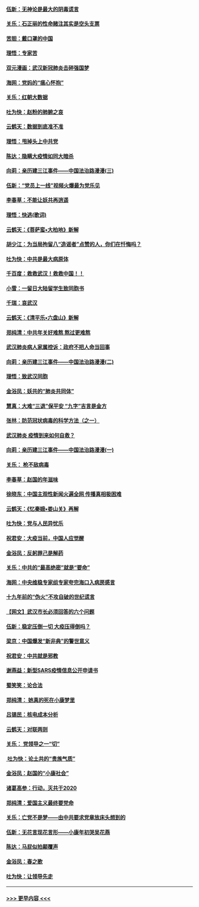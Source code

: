 #### [伍新：无神论是最大的阴毒谎言](../pages/nsc993/n11846129.md?t=02061502) 
#### [关乐：石正丽的性命赌注其实是空头支票](../pages/nsc993/n11846109.md?t=02061502) 
#### [苦胆：戴口罩的中国](../pages/nsc993/n11845576.md?t=02061502) 
#### [理悟：专家苦](../pages/nsc993/n11845564.md?t=02061502) 
#### [双元漫画：武汉新冠肺炎击碎强国梦](../pages/nsc993/n11843320.md?t=02061502) 
#### [海网：党妈的“瘟心怀抱”](../pages/nsc993/n11840740.md?t=02061502) 
#### [关乐：红朝大数据](../pages/nsc993/n11840675.md?t=02061502) 
#### [吐为快：赵粉的肺腑之哀](../pages/nsc993/n11840618.md?t=02061502) 
#### [云鹤天：数据到底准不准](../pages/nsc993/n11840325.md?t=02061502) 
#### [理悟：甩掉头上中共党](../pages/nsc993/n11838826.md?t=02061502) 
#### [陈达：隐瞒大疫情如同大暗杀](../pages/nsc993/n11838771.md?t=02061502) 
#### [向莉：亲历建三江事件——中国法治路漫漫(三)](../pages/nsc993/n11831825.md?t=02061502) 
#### [伍新：“党员上一线”视频火爆最为党乐见](../pages/nsc993/n11838200.md?t=02061502) 
#### [李春草：不能让妖共再逍遥](../pages/nsc993/n11838102.md?t=02061502) 
#### [理悟：快逃(歌词)](../pages/nsc993/n11838083.md?t=02061502) 
#### [云鹤天：《菩萨蛮▪大柏地》新解](../pages/nsc993/n11838059.md?t=02061502) 
#### [胡少江：为当局拘留八“造谣者”点赞的人，你们在忏悔吗？](../pages/nsc993/n11836801.md?t=02061502) 
#### [吐为快：中共是最大病原体](../pages/nsc993/n11836748.md?t=02061502) 
#### [千百度：救救武汉！救救中国！！](../pages/nsc993/n11836145.md?t=02061502) 
#### [小雪：一留日大陆留学生致同胞书](../pages/nsc993/n11834624.md?t=02061502) 
#### [千瑞：哀武汉](../pages/nsc993/n11833647.md?t=02061502) 
#### [云鹤天：《清平乐▪六盘山》新解](../pages/nsc993/n11833611.md?t=02061502) 
#### [郑纯清：中共年关好难熬 熬过更难熬](../pages/nsc993/n11833489.md?t=02061502) 
#### [武汉肺炎病人家属控诉：政府不把人命当回事](../pages/nsc993/n11833205.md?t=02061502) 
#### [向莉：亲历建三江事件——中国法治路漫漫(二)](../pages/nsc993/n11829102.md?t=02061502) 
#### [理悟：致武汉同胞](../pages/nsc993/n11831522.md?t=02061502) 
#### [金浴凤：妖共的“肺炎共同体”](../pages/nsc993/n11829448.md?t=02061502) 
#### [慧真：大难“三退”保平安 “九字”吉言是金方](../pages/nsc993/n11829501.md?t=02061502) 
#### [张林：防范冠状病毒的科学方法（之一）](../pages/nsc993/n11828618.md?t=02061502) 
#### [武汉肺炎 疫情到来如何自救？](../pages/nsc993/n11827632.md?t=02061502) 
#### [向莉：亲历建三江事件——中国法治路漫漫(一)](../pages/nsc993/n11827190.md?t=02061502) 
#### [关乐： 枪不敌病毒](../pages/nsc993/n11826746.md?t=02061502) 
#### [李春草：赵国的年滋味](../pages/nsc993/n11826321.md?t=02061502) 
#### [徐晓东：中国主观性新闻火遍全网 传播真相极困难](../pages/nsc993/n11826508.md?t=02061502) 
#### [云鹤天：《忆秦娥▪娄山关》再解](../pages/nsc993/n11824682.md?t=02061502) 
#### [吐为快：党与人民异忧乐](../pages/nsc993/n11824660.md?t=02061502) 
#### [祝君安：大疫当前，中国人应觉醒](../pages/nsc993/n11821946.md?t=02061502) 
#### [金浴凤：反躬罪己是解药](../pages/nsc993/n11820280.md?t=02061502) 
#### [关乐：中共的“最高绝密”就是“要命”](../pages/nsc993/n11816946.md?t=02061502) 
#### [海网：中央维稳专家组专家夸完海口入病房感言](../pages/nsc993/n11815138.md?t=02061502) 
#### [十九年前的“伪火”不攻自破的世纪谎言](../pages/nsc993/n11813238.md?t=02061502) 
#### [【网文】武汉市长必须回答的六个问题](../pages/nsc993/n11813848.md?t=02061502) 
#### [伍新：稳定压倒一切 大疫压得倒吗？](../pages/nsc993/n11812634.md?t=02061502) 
#### [梁京：中国爆发“新非典”的警世意义](../pages/nsc993/n11812554.md?t=02061502) 
#### [祝君安：中共就是邪教](../pages/nsc993/n11812431.md?t=02061502) 
#### [谢燕益：新型SARS疫情信息公开申请书](../pages/nsc993/n11808840.md?t=02061502) 
#### [蜀笑笑：论合法](../pages/nsc993/n11808064.md?t=02061502) 
#### [郑纯清： 她真的死在小康梦里](../pages/nsc993/n11806623.md?t=02061502) 
#### [吕锡民：核电成本分析](../pages/nsc993/n11806284.md?t=02061502) 
#### [云鹤天：对联两则](../pages/nsc993/n11805957.md?t=02061502) 
#### [关乐： 党领导之一“切”](../pages/nsc993/n11804505.md?t=02061502) 
#### [ 吐为快：论土共的“贵族气质”](../pages/nsc993/n11804490.md?t=02061502) 
#### [金浴凤：赵国的“小康社会”](../pages/nsc993/n11804452.md?t=02061502) 
#### [诸葛高参：行动，灭共于2020](../pages/nsc993/n11804120.md?t=02061502) 
#### [郑纯清：爱国主义最终要党命](../pages/nsc993/n11802197.md?t=02061502) 
#### [关乐：亡党不是梦——由中共要求党章放床头想到的](../pages/nsc993/n11802156.md?t=02061502) 
#### [伍新：无花言现花言形——小康年初哭吴花燕](../pages/nsc993/n11800044.md?t=02061502) 
#### [陈达：马屁似拍颠覆声](../pages/nsc993/n11800010.md?t=02061502) 
#### [金浴凤：春之歌](../pages/nsc993/n11797687.md?t=02061502) 
#### [吐为快：让领导先走](../pages/nsc993/n11797512.md?t=02061502) 

----
#### [ >>> 更早内容 <<< ](../indexes/nsc993-earlier.md)

